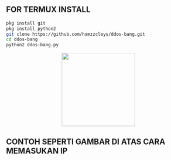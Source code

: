 
## FOR TERMUX INSTALL

```bash
pkg install git
pkg install python2
git clone https://github.com/hamzzcleys/ddos-bang.git
cd ddos-bang
python2 ddos-bang.py

```

<p align="center">
<img src="https://telegra.ph/file/9f530b080ff5204cbe5cd.jpg" width="200" height="200"/>
  </p>

## CONTOH SEPERTI GAMBAR DI ATAS CARA MEMASUKAN IP
  

